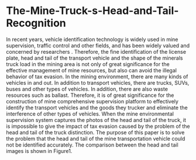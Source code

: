 # The-Mine-Truck-s-Head-and-Tail-Recognition
In recent years, vehicle identification technology is widely used in mine supervision, traffic control and other fields, and has been widely valued and concerned by researchers . Therefore, the fine identification of the license plate, head and tail of the transport vehicle and the shape of the minerals truck load in the mining area is not only of great significance for the effective management of mine resources, but also can avoid the illegal behavior of tax evasion. In the mining environment, there are many kinds of vehicles in and out. In addition to transport vehicles, there are trucks, SUVs, buses and other types of vehicles. In addition, there are also waste resources such as ballast. Therefore, it is of great significance for the construction of mine comprehensive supervision platform to effectively identify the transport vehicles and the goods they trucker and eliminate the interference of other types of vehicles. When the mine environmental supervision system captures the photos of the head and tail of the truck, it is impossible to give the impact of tax evasion caused by the problem of the head and tail of the truck distinction. The purpose of this paper is to solve the problem that the head and tail of the mine transportation vehicle could not be identified accurately. The comparison between the head and tail images is shown in Figure1. 
